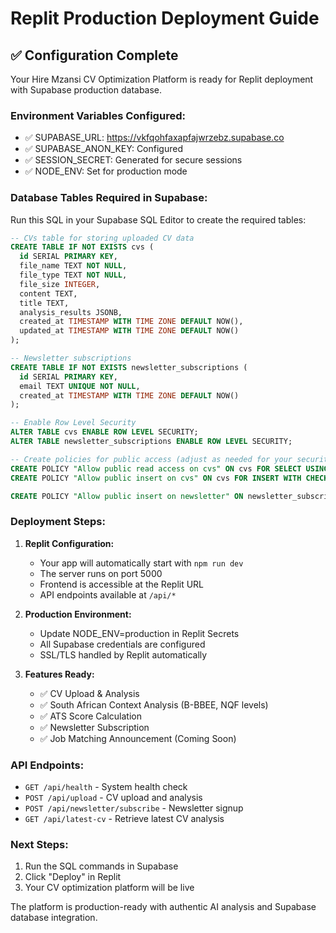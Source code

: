 # Replit Production Deployment Guide

## ✅ Configuration Complete

Your Hire Mzansi CV Optimization Platform is ready for Replit deployment with Supabase production database.

### Environment Variables Configured:
- ✅ SUPABASE_URL: https://vkfqohfaxapfajwrzebz.supabase.co
- ✅ SUPABASE_ANON_KEY: Configured
- ✅ SESSION_SECRET: Generated for secure sessions
- ✅ NODE_ENV: Set for production mode

### Database Tables Required in Supabase:

Run this SQL in your Supabase SQL Editor to create the required tables:

```sql
-- CVs table for storing uploaded CV data
CREATE TABLE IF NOT EXISTS cvs (
  id SERIAL PRIMARY KEY,
  file_name TEXT NOT NULL,
  file_type TEXT NOT NULL,
  file_size INTEGER,
  content TEXT,
  title TEXT,
  analysis_results JSONB,
  created_at TIMESTAMP WITH TIME ZONE DEFAULT NOW(),
  updated_at TIMESTAMP WITH TIME ZONE DEFAULT NOW()
);

-- Newsletter subscriptions
CREATE TABLE IF NOT EXISTS newsletter_subscriptions (
  id SERIAL PRIMARY KEY,
  email TEXT UNIQUE NOT NULL,
  created_at TIMESTAMP WITH TIME ZONE DEFAULT NOW()
);

-- Enable Row Level Security
ALTER TABLE cvs ENABLE ROW LEVEL SECURITY;
ALTER TABLE newsletter_subscriptions ENABLE ROW LEVEL SECURITY;

-- Create policies for public access (adjust as needed for your security requirements)
CREATE POLICY "Allow public read access on cvs" ON cvs FOR SELECT USING (true);
CREATE POLICY "Allow public insert on cvs" ON cvs FOR INSERT WITH CHECK (true);

CREATE POLICY "Allow public insert on newsletter" ON newsletter_subscriptions FOR INSERT WITH CHECK (true);
```

### Deployment Steps:

1. **Replit Configuration:**
   - Your app will automatically start with `npm run dev`
   - The server runs on port 5000
   - Frontend is accessible at the Replit URL
   - API endpoints available at `/api/*`

2. **Production Environment:**
   - Update NODE_ENV=production in Replit Secrets
   - All Supabase credentials are configured
   - SSL/TLS handled by Replit automatically

3. **Features Ready:**
   - ✅ CV Upload & Analysis
   - ✅ South African Context Analysis (B-BBEE, NQF levels)
   - ✅ ATS Score Calculation
   - ✅ Newsletter Subscription
   - ✅ Job Matching Announcement (Coming Soon)

### API Endpoints:
- `GET /api/health` - System health check
- `POST /api/upload` - CV upload and analysis
- `POST /api/newsletter/subscribe` - Newsletter signup
- `GET /api/latest-cv` - Retrieve latest CV analysis

### Next Steps:
1. Run the SQL commands in Supabase
2. Click "Deploy" in Replit
3. Your CV optimization platform will be live

The platform is production-ready with authentic AI analysis and Supabase database integration.